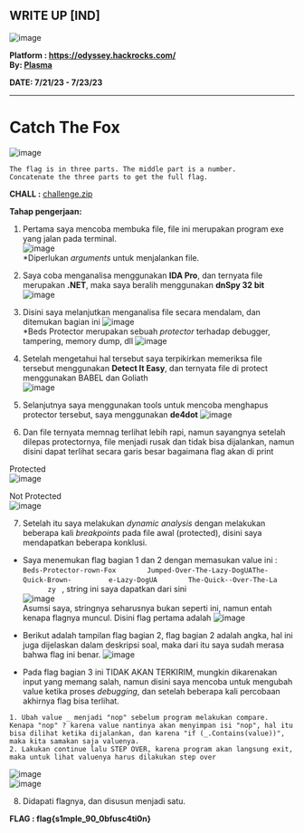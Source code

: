 ## WRITE UP [IND]  

![image](https://github.com/PlasmaRing/CTF-WRITE-UP/assets/92077284/dc3dc7e4-0fe0-43ec-9c71-d7eaac627fd7)  

**Platform : https://odyssey.hackrocks.com/**  
**By: [Plasma](https://github.com/PlasmaRing)**   

**DATE: 7/21/23 - 7/23/23**  

---
# Catch The Fox  
![image](https://github.com/PlasmaRing/CTF-WRITE-UP/assets/92077284/531d23e9-3728-490e-be09-c73722d779ac)

```
The flag is in three parts. The middle part is a number.
Concatenate the three parts to get the full flag.
```

**CHALL :** [challenge.zip](https://github.com/PlasmaRing/CTF-WRITE-UP/blob/e60271746dc6ac4a27cd3695a72e4879811bdb11/The%20Odyssey%20CTF%202023/challenge.zip)  

**Tahap pengerjaan:**  
1. Pertama saya mencoba membuka file, file ini merupakan program exe yang jalan pada terminal.  
![image](https://github.com/PlasmaRing/CTF-WRITE-UP/assets/92077284/f65ea367-4531-4ac6-b96e-7a0ab9484cd7)  
*Diperlukan _arguments_ untuk menjalankan file.  
2. Saya coba menganalisa menggunakan **IDA Pro**, dan ternyata file merupakan **.NET**, maka saya beralih menggunakan **dnSpy 32 bit**
![image](https://github.com/PlasmaRing/CTF-WRITE-UP/assets/92077284/c27ff1d3-03b0-47aa-8358-a97d005c381f)  

3. Disini saya melanjutkan menganalisa file secara mendalam, dan ditemukan bagian ini
![image](https://github.com/PlasmaRing/CTF-WRITE-UP/assets/92077284/f492554d-2d01-4204-bef7-12c1c03a8d3a)  
*Beds Protector merupakan sebuah _protector_ terhadap debugger, tampering, memory dump, dll
![image](https://github.com/PlasmaRing/CTF-WRITE-UP/assets/92077284/366ddb13-f095-45c5-9d88-14eb6164b068)  

4. Setelah mengetahui hal tersebut saya terpikirkan memeriksa file tersebut menggunakan **Detect It Easy**, dan ternyata file di protect menggunakan BABEL dan Goliath  
![image](https://github.com/PlasmaRing/CTF-WRITE-UP/assets/92077284/1ff50159-bd3e-4dee-9dd0-3cd297ccbe55)  

5. Selanjutnya saya menggunakan tools untuk mencoba menghapus protector tersebut, saya menggunakan **de4dot**
![image](https://github.com/PlasmaRing/CTF-WRITE-UP/assets/92077284/8f0c30a8-dcb6-40ec-be6f-28a36b9ed770)  

6. Dan file ternyata memnag terlihat lebih rapi, namun sayangnya setelah dilepas protectornya, file menjadi rusak dan tidak bisa dijalankan, namun disini dapat terlihat secara garis besar bagaimana flag akan di print

  Protected  
  ![image](https://github.com/PlasmaRing/CTF-WRITE-UP/assets/92077284/83fb70ba-955b-47a0-a5bd-ce51b7bd2c46)  

  Not Protected  
  ![image](https://github.com/PlasmaRing/CTF-WRITE-UP/assets/92077284/b0ffb415-28b8-4a66-8cda-521e0ab14dd3)  
  

7. Setelah itu saya melakukan _dynamic analysis_ dengan melakukan beberapa kali _breakpoints_ pada file awal (protected), disini saya mendapatkan beberapa konklusi.
* Saya menemukan flag bagian 1 dan 2 dengan memasukan value ini : `Beds-Protector-rown-FoxᅠᅠᅠᅠᅠJumped-Over-The-Lazy-DogUAThe-ᅠᅠᅠᅠQuick-Brown-ᅠᅠᅠᅠᅠᅠe-Lazy-DogUAᅠᅠᅠᅠᅠThe-Quick--Over-The-Laᅠᅠᅠᅠzyᅠ`, string ini saya dapatkan dari sini  
![image](https://github.com/PlasmaRing/CTF-WRITE-UP/assets/92077284/90be7976-f7b0-4e6b-95cb-d4e9ef5292e1)  
Asumsi saya, stringnya seharusnya bukan seperti ini, namun entah kenapa flagnya muncul. Disini flag pertama adalah 
![image](https://github.com/PlasmaRing/CTF-WRITE-UP/assets/92077284/732867dd-7f8e-4090-87f7-ecf2767b7726)  

* Berikut adalah tampilan flag bagian 2, flag bagian 2 adalah angka, hal ini juga dijelaskan dalam deskripsi soal, maka dari itu saya sudah merasa bahwa flag ini benar.
![image](https://github.com/PlasmaRing/CTF-WRITE-UP/assets/92077284/9d7335b4-d60a-4895-af3a-99f4f251d614)  


* Pada flag bagian 3 ini TIDAK AKAN TERKIRIM, mungkin dikarenakan input yang memang salah, namun disini saya mencoba untuk mengubah value ketika proses _debugging_, dan setelah beberapa kali percobaan akhirnya flag bisa terlihat.
```
1. Ubah value _ menjadi "nop" sebelum program melakukan compare. Kenapa "nop" ? karena value nantinya akan menyimpan isi "nop", hal itu bisa dilihat ketika dijalankan, dan karena "if (_.Contains(value))", maka kita samakan saja valuenya.
2. Lakukan continue lalu STEP OVER, karena program akan langsung exit, maka untuk lihat valuenya harus dilakukan step over
```

![image](https://github.com/PlasmaRing/CTF-WRITE-UP/assets/92077284/b95663da-6082-415a-96ab-5d0fb1b28559)  
![image](https://github.com/PlasmaRing/CTF-WRITE-UP/assets/92077284/5f208897-daf9-46b7-bf6d-fc9bb578261d)  

8. Didapati flagnya, dan disusun menjadi satu.

**FLAG : flag{s1mple_90_0bfusc4ti0n}**
